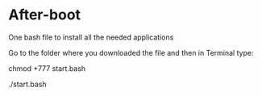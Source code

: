 # After-boot
One bash file to install all the needed applications

Go to the folder where you downloaded the file and then in Terminal type: 

chmod +777 start.bash <enter>
  
./start.bash
